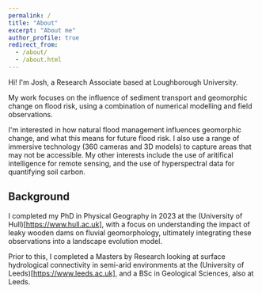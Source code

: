 ```yaml
---
permalink: /
title: "About"
excerpt: "About me"
author_profile: true
redirect_from: 
  - /about/
  - /about.html
---
```


Hi! I'm Josh, a Research Associate based at Loughborough University.

My work focuses on the influence of sediment transport and geomorphic change on flood risk, using a combination of numerical modelling and field observations.

I'm interested in how natural flood management influences geomorphic change, and what this means for future flood risk. I also use a range of immersive technology (360 cameras and 3D models) to capture areas that may not be accessible. My other interests include the use of aritifical intelligence for remote sensing, and the use of hyperspectral data for quantifying soil carbon.

## Background

I completed my PhD in Physical Geography in 2023 at the (University of Hull)[https://www.hull.ac.uk], with a focus on understanding the impact of leaky wooden dams on fluvial geomorphology, ultimately integrating these observations into a landscape evolution model.

Prior to this, I completed a Masters by Research looking at surface hydrological connectivity in semi-arid environments at the (University of Leeds)[https://www.leeds.ac.uk], and a BSc in Geological Sciences, also at Leeds.
